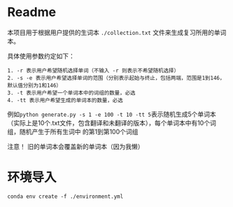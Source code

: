 # Readme
本项目用于根据用户提供的生词本 `./collection.txt` 文件来生成复习所用的单词本。

具体使用参数约定如下：

```
1. -r 表示用户希望随机选择单词（不输入 -r 则表示不希望随机选择）
2. -s -e 表示用户希望选择单词的范围（分别表示起始与终止，包括两端，范围是1到146，默认值分别为1和146）
3. -t 表示用户希望一个单词本中的词组的数量，必选
4. -tt 表示用户希望生成的单词本的数量，必选
```
例如`python generate.py -s 1 -e 100 -t 10 -tt 5`表示随机生成5个单词本（实际上是10个.txt文件，包含翻译和未翻译的版本），每个单词本中有10个词组，随机产生于所有生词中
的第1到第100个词组

注意！
旧的单词本会覆盖新的单词本（因为我懒）


# 环境导入
`conda env create -f ./environment.yml`